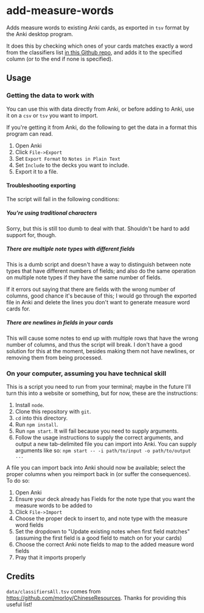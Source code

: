 # add-measure-words

Adds measure words to existing Anki cards, as exported in `tsv` format by the
Anki desktop program.

It does this by checking which ones of your cards matches exactly a word from
the classifiers list [in this Github
repo](https://github.com/morloy/ChineseResources),
and adds it to the specified column (or to the end if none is specified).

## Usage

### Getting the data to work with

You can use this with data directly from Anki, or before adding to Anki, use
it on a `csv` or `tsv` you want to import.

If you're getting it from Anki, do the following to get the data in a format
this program can read.

1. Open Anki
1. Click `File->Export`
1. Set `Export Format` to `Notes in Plain Text`
1. Set `Include` to the decks you want to include.
1. Export it to a file.

#### Troubleshooting exporting

The script will fail in the following conditions:

##### You're using traditional characters

Sorry, but this is still too dumb to deal with that. Shouldn't be hard to add
support for, though.

##### There are multiple note types with different fields

This is a dumb script and doesn't have a way to distinguish between note types
that have different numbers of fields; and also do the same operation on
multiple note types if they have the same number of fields.

If it errors out saying that there are fields with the wrong number of columns,
good chance it's because of this; I would go through the exported file in Anki
and delete the lines you don't want to generate measure word cards for.

##### There are newlines in fields in your cards

This will cause some notes to end up with multiple rows that have the wrong
number of columns, and thus the script will break. I don't have a good solution
for this at the moment, besides making them not have newlines, or removing them
from being processed.

### On your computer, assuming you have technical skill

This is a script you need to run from your terminal; maybe in the future I'll
turn this into a website or something, but for now, these are the instructions:

1. Install `node`.
1. Clone this repository with `git`.
1. `cd` into this directory.
1. Run `npm install`.
1. Run `npm start`. It will fail because you need to supply arguments.
1. Follow the usage instructions to supply the correct arguments, and output
   a new tab-delimited file you can import into Anki. You can supply arguments
   like so: `npm start -- -i path/to/input -o path/to/output ...`

A file you can import back into Anki should now be available; select the proper
columns when you reimport back in (or suffer the consequences). To do so:

1. Open Anki
1. Ensure your deck already has Fields for the note type that you want the
   measure words to be added to
1. Click `File->Import`
1. Choose the proper deck to insert to, and note type with the measure word
   fields
1. Set the dropdown to "Update existing notes when first field matches"
   (assuming the first field is a good field to match on for your cards)
1. Choose the correct Anki note fields to map to the added measure word fields
1. Pray that it imports properly

## Credits

`data/classifiersAll.tsv` comes from https://github.com/morloy/ChineseResources.
Thanks for providing this useful list!
